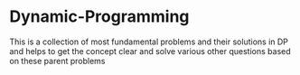 # Dynamic-Programming
This is a collection of most fundamental problems and their solutions in DP and helps to get the concept clear and solve various other questions based on these parent problems
